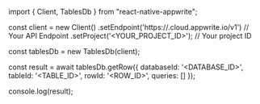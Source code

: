 import { Client, TablesDb } from "react-native-appwrite";

const client = new Client()
    .setEndpoint('https://<REGION>.cloud.appwrite.io/v1') // Your API Endpoint
    .setProject('<YOUR_PROJECT_ID>'); // Your project ID

const tablesDb = new TablesDb(client);

const result = await tablesDb.getRow({
    databaseId: '<DATABASE_ID>',
    tableId: '<TABLE_ID>',
    rowId: '<ROW_ID>',
    queries: []
});

console.log(result);
